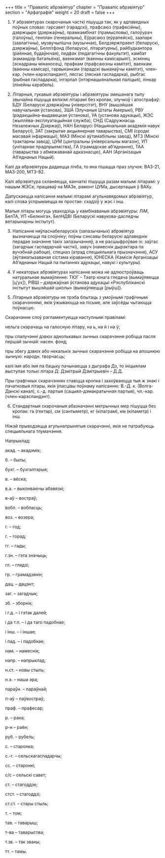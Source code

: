 +++
title = "Правапіс абрэвіятур"
chapter = "Правапіс абрэвіятур"
section = "Арфаграфія"
weight = 20
draft = false
+++

1. У абрэвіятурах скарочаныя часткі пішуцца так, як у адпаведных поўных словах: гарсавет (гарадскі), прафсаюз (прафесійны), дзяржцырк (дзяржаўны), прамкамбінат (прамысловы), галоўурач (галоўны), генплан (генеральны), Еўрасаюз (еўрапейскі), заапарк (заалагічны), музвучылішча (музычнае), Белдзяржпраект (беларускі, дзяржаўны), Беллітфонд (беларускі, літаратурны), райбудкантора (раённая, будаўнічая), педфак (педагагічны факультэт), камбат (камандзір батальёна), ваенкамат (ваенны камісарыят), эсмінец (эскадраны мінаносец), прафкам (прафсаюзны камітэт), ваенкам (ваенны камісар), гарвыканкам (гарадскі выканаўчы камітэт), член-кар. (член-карэспандэнт), лясгас (лясная гаспадарка), рыбгас (рыбная гаспадарка), інтэрпал (інтэрнацыянальная паліцыя), лінкар (лінейны карабель).

2. Літарныя, гукавыя абрэвіятуры і абрэвіятуры змешанага тыпу звычайна пішуцца вялікімі літарамі без кропак, злучкоў і апострафаў: БДУ (Беларускі дзяржаўны ўніверсітэт), ВНУ (вышэйшая навучальная ўстанова), ЗША (Злучаныя Штаты Амерыкі), РВУ (рэдакцыйна-выдавецкая ўстанова), УА (установа адукацыі), ЖЭС (жыллёва-эксплуатацыйная служба), СНД (Садружнасць Незалежных Дзяржаў), НАН Беларусі (Нацыянальная акадэмія навук Беларусі), ЗАТ (закрытае акцыянернае таварыства), СМІ (сродкі масавай інфармацыі), МАЗ (Мінскі аўтамабільны завод), МТЗ (Мінскі трактарны завод), ЦУМ (цэнтральны ўніверсальны магазін), УП (унітарнае прадпрыемства), ГА (грамадскае аб’яднанне), ТАА (таварыства з абмежаванай адказнасцю), ААН (Арганізацыя Аб’яднаных Нацый).

Калі да абрэвіятуры дадаецца лічба, то яна пішацца праз злучок: ВАЗ-21, МАЗ-200, МТЗ-82.

Калі абрэвіятура скланяецца, канчаткі пішуцца разам малымі літарамі: у нашым ЖЭСе, працаваў на МАЗе, рамонт ЦУМа, дысертацыя ў ВАКу.

Дапускаецца напісанне малымі літарамі агульнавядомых абрэвіятур, калі слова ўспрымаецца як простае: схадзіў у жэс і інш.

Малыя літары могуць уваходзіць у камбінаваныя абрэвіятуры: ЛіМ, БелТА, УП «Белкніга», БелНДВІ (Беларускі навукова-даследчы ветэрынарны інстытут).

3. Напісанне няўласнабеларускіх (запазычаных) абрэвіятур вызначаецца па слоўніку; поўны сэнсавы беларускі адпаведнік перадае значэнне такіх запазычанняў, а не расшыфроўвае іх: заўгас (загадчык гаспадарчай часткі), завуч (намеснік дырэктара па вучэбнай рабоце), спецназ (атрад спецыяльнага прызначэння), АСУ (аўтаматызаваная сістэма кіравання), ЮНЕСКА (Камісія Арганізацыі Аб’яднаных Нацый па пытаннях адукацыі, навукі і культуры).

4. У некаторых абрэвіятурах напісанне можа не адлюстроўваць натуральнае вымаўленне: ТЮГ – Тэатр юнага гледача (вымаўляецца [ц’ух]), РІВШ – дзяржаўная ўстанова адукацыі «Рэспубліканскі інстытут вышэйшай школы» (вымаўляецца [рыўш]).

5. Літарныя абрэвіятуры не трэба блытаць з умоўнымі графічнымі скарачэннямі, якія ўжываюцца на пісьме, але заўсёды чытаюцца поўнасцю.

Скарачэнне слоў рэгламентуецца наступнымі правіламі:

нельга скарачаць на галосную літару, на ь, на й і на ў;

пры спалучэнні дзвюх аднолькавых зычных скарачэнне робіцца пасля першай зычнай: насен. фонд;

пры збегу дзвюх або некалькіх зычных скарачэнне робіцца на апошнюю зычную: народн. творчасць;

калі імя або імя па бацьку пачынаецца з дыграфа Дз, то ініцыялам выступае толькі літара Д: Дзмітрый Дзмітрыевіч – Д.Д.

Пры графічных скарачэннях ставіцца кропка і захоўваюцца тыя ж знакі і пачатковыя літары, якія ўласцівы поўнаму напісанню: В.-Д. к. (Волга-Данскі канал), с.-д. партыя (сацыял-дэмакратычная партыя), чл.-кар. (член-карэспандэнт).

6. Стандартныя скарочаныя абазначэнні метрычных мер пішуцца без кропак: га (гектар), см (сантыметр), кг (кілаграм), км (кіламетр) і інш.

Ніжэй прыводзяцца агульнапрынятыя скарачэнні, якія не патрабуюць спецыяльнага тлумачэння.

 

Напрыклад:

акад. – акадэмік;

б. – былы;

бухг. – бухгалтэрыя;

в. – вёска;

в.а. – выконваючы абавязкі;

в-аў – востраў;

вобл. – вобласць;

воз. – возера;

г. – год;

г. – горад;

гг. – гады;

г.зн. – гэта значыць;

гл. – глядзі;

гр. – грамадзянін;

дац. – дацэнт;

заг. – загадчык;

зб. – зборнік;

і г.д. – і гэтак далей;

і да т.п. – і да таго падобнае;

і інш. – і іншае;

і пад. – і падобнае;

нам. – намеснік;

напр. – напрыклад;

н.ст. – новы стыль;

н.э. – наша эра;

параўн. – параўнай;

п-аў – паўвостраў;

праф. – прафесар;

р. – рака;

р-н – раён;

руб. – рубель;

с. – старонка;

с.-г. – сельскагаспадарчы;

сс. – старонкі;

с/с – сельскі савет;

ст. – стагоддзе;

стст. – стагоддзі;

ст.ст. – стары стыль;

т. – том;

тав. – таварыш;

т-ва – таварыства;

т.зв. – так званы;

тт. – тамы.



